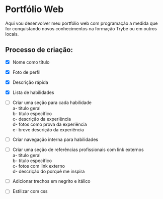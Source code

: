 # Portfólio Web
Aqui vou desenvolver meu portfólio web com programação a medida que for conquistando novos conhecimentos na formação Trybe ou em outros locais.

## Processo de criação:
- [x] Nome como título
- [x] Foto de perfil
- [x] Descrição rápida
- [x] Lista de habilidades
- [ ] Criar uma seção para cada habilidade  
        a- título geral  
        b- título específico  
        c- descrição da experiência  
        d- fotos como prova da experiência  
        e- breve descrição da experiência
- [ ] Criar navegação interna para habilidades
- [ ] Criar uma seção de referências profissionais com link externos  
        a- título geral  
        b- título específico  
        c- fotos com link externo  
        d- descrição do porquê me inspira
- [ ] Adicionar trechos em negrito e itálico

- [ ] Estilizar com css
